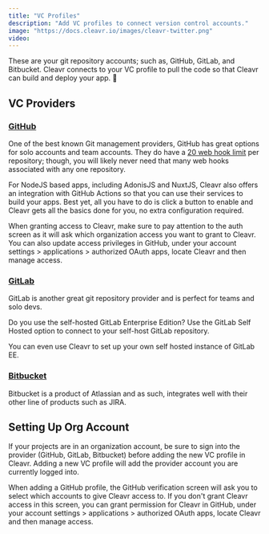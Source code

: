 ```yaml
---
title: "VC Profiles"
description: "Add VC profiles to connect version control accounts."
image: "https://docs.cleavr.io/images/cleavr-twitter.png"
video:
---
```


These are your git repository accounts; such as, GitHub, GitLab, and Bitbucket. Cleavr connects to your VC profile to
pull the code so that Cleavr can build and deploy your app. 🚀

## VC Providers

### [GitHub](https://github.com/)

One of the best known Git management providers, GitHub has great options for solo accounts and team accounts.
They do have a [20 web hook limit](https://developer.github.com/webhooks/) per repository; though, you will likely never need that many web hooks associated
with any one repository.

For NodeJS based apps, including AdonisJS and NuxtJS, Cleavr also offers an integration with GitHub Actions so that you can
use their services to build your apps. Best yet, all you have to do is click a button to enable and Cleavr gets all the basics
done for you, no extra configuration required.

<base-info>
When granting access to Cleavr, make sure to pay attention to the auth screen as it will ask which organization access you want to grant to Cleavr. You can also update
access privileges in GitHub, under your account settings > applications > authorized OAuth apps, locate Cleavr and then manage access.
</base-info>

### [GitLab](https://gitlab.com/)

GitLab is another great git repository provider and is perfect for teams and solo devs.

Do you use the self-hosted GitLab Enterprise Edition? Use the GitLab Self Hosted option to connect to your self-host GitLab repository.

<base-info>
You can even use Cleavr to set up your own self hosted instance of GitLab EE. 
</base-info>

### [Bitbucket](https://bitbucket.org/)

Bitbucket is a product of Atlassian and as such, integrates well with their other line of products such as JIRA.

## Setting Up Org Account

If your projects are in an organization account, be sure to sign into the provider (GitHub, GitLab, Bitbucket) before adding the new VC profile
in Cleavr. Adding a new VC profile will add the provider account you are currently logged into.

When adding a GitHub profile, the GitHub verification screen will ask you to select which accounts to give Cleavr access to. If you don't grant Cleavr access in this screen, you
can grant permission for Cleavr in GitHub, under your account settings > applications > authorized OAuth apps, locate Cleavr and then manage access.
